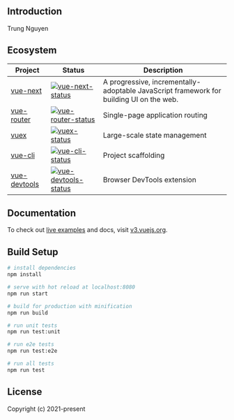 ## Introduction
Trung Nguyen
## Ecosystem

| Project               | Status                                                       | Description                                             |
| --------------------- | ------------------------------------------------------------ | ------------------------------------------------------- |
| [vue-next]            | [![vue-next-status]][vue-next-package]                       | A progressive, incrementally-adoptable JavaScript framework for building UI on the web.|
| [vue-router]          | [![vue-router-status]][vue-router-package]                   | Single-page application routing                         |
| [vuex]                | [![vuex-status]][vuex-package]                               | Large-scale state management                            |
| [vue-cli]             | [![vue-cli-status]][vue-cli-package]                         | Project scaffolding                                     |
| [vue-devtools]        | [![vue-devtools-status]][vue-devtools-package]               | Browser DevTools extension                              |
[vue-next]: https://github.com/vuejs/vue-next
[vue-router]: https://github.com/vuejs/vue-router
[vuex]: https://github.com/vuejs/vuex
[vue-cli]: https://github.com/vuejs/vue-cli
[vue-loader]: https://github.com/vuejs/vue-loader
[vue-server-renderer]: https://github.com/vuejs/vue/tree/dev/packages/vue-server-renderer
[vue-class-component]: https://github.com/vuejs/vue-class-component
[vue-rx]: https://github.com/vuejs/vue-rx
[vue-devtools]: https://github.com/vuejs/vue-devtools

[vue-next-status]: https://img.shields.io/npm/v/vue/next.svg
[vue-router-status]: https://img.shields.io/npm/v/vue-router.svg
[vuex-status]: https://img.shields.io/npm/v/vuex.svg
[vue-cli-status]: https://img.shields.io/npm/v/@vue/cli.svg
[vue-devtools-status]: https://img.shields.io/chrome-web-store/v/nhdogjmejiglipccpnnnanhbledajbpd.svg

[vue-next-package]: https://www.npmjs.com/package/vue/v/next
[vue-router-package]: https://npmjs.com/package/vue-router
[vuex-package]: https://npmjs.com/package/vuex
[vue-cli-package]: https://npmjs.com/package/@vue/cli
[vue-devtools-package]: https://chrome.google.com/webstore/detail/vuejs-devtools/nhdogjmejiglipccpnnnanhbledajbpd

## Documentation

To check out [live examples](https://v3.vuejs.org/examples/markdown.html) and docs, visit [v3.vuejs.org](https://v3.vuejs.org/).
## Build Setup
``` bash
# install dependencies
npm install

# serve with hot reload at localhost:8080
npm run start

# build for production with minification
npm run build

# run unit tests
npm run test:unit

# run e2e tests
npm run test:e2e

# run all tests
npm run test
```
## License
Copyright (c) 2021-present
